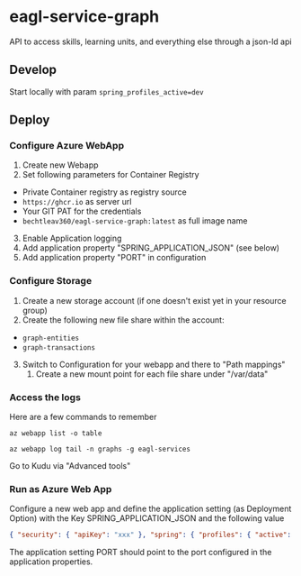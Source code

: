 # eagl-service-graph
API to access skills, learning units, and everything else through a json-ld api

## Develop

Start locally with param ``spring_profiles_active=dev``

## Deploy


### Configure Azure WebApp

1. Create new Webapp
2. Set following parameters for Container Registry
  - Private Container registry as registry source
  - ``https://ghcr.io`` as server url
  - Your GIT PAT for the credentials
  - ``bechtleav360/eagl-service-graph:latest`` as full image name
3. Enable Application logging
4. Add application property "SPRING_APPLICATION_JSON" (see below)
5. Add application property "PORT" in configuration 


### Configure Storage

1. Create a new storage account (if one doesn't exist yet in your resource group)
2. Create the following new file share within the account:
  - ``graph-entities``
  - ``graph-transactions``
3. Switch to Configuration for your webapp and there to "Path mappings"
   1. Create a new mount point for each file share under "/var/data"


### Access the logs

Here are a few commands to remember

````shell
az webapp list -o table

az webapp log tail -n graphs -g eagl-services

````

Go to Kudu via "Advanced tools"


### Run as Azure Web App

Configure a new web app and define the  application setting (as Deployment Option) with the Key SPRING_APPLICATION_JSON and the following value

```json
{ "security": { "apiKey": "xxx" }, "spring": { "profiles": { "active": "test" }, "security": { "user": { "name": "admin", "password": "xxx" } } }, "logging": { "level": { "com": { "bechtle": "TRACE" } } } }
```

The application setting PORT should point to the port configured in the application properties. 